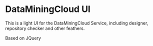 # DataMiningCloud UI

This is a light UI for the DataMiningCloud Service, including designer, repository checker and other feathers.

Based on JQuery
